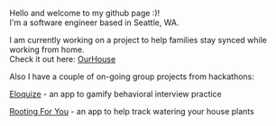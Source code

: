 
Hello and welcome to my github page :)!<br>
I'm a software engineer based in Seattle, WA. <br>

I am currently working on a project to help families stay synced while working from home. <br>
Check it out here: <a href="https://github.com/marissaromero/our_house">OurHouse</a>

Also I have a couple of on-going group projects from hackathons: 

<a href="https://github.com/eloquize">Eloquize</a> - an app to gamify behavioral interview practice

<a href="https://github.com/Rooting-For-U/rooting-for-you">Rooting For You</a> - an app to help track watering your house plants 
